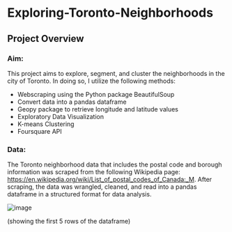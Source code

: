 # Exploring-Toronto-Neighborhoods

## Project Overview
### Aim:
This project aims to explore, segment, and cluster the neighborhoods in the city of Toronto.
In doing so, I utilize the following methods:
- Webscraping using the Python package BeautifulSoup
- Convert data into a pandas dataframe
- Geopy package to retrieve longitude and latitude values
- Exploratory Data Visualization
- K-means Clustering
- Foursquare API

### Data:
The Toronto neighborhood data that includes the postal code and borough information was scraped from the following Wikipedia page: https://en.wikipedia.org/wiki/List_of_postal_codes_of_Canada:_M. After scraping, the data was wrangled, cleaned, and read into a pandas dataframe in a structured format for data analysis.

![image](https://user-images.githubusercontent.com/61001333/111861364-06aa0100-8991-11eb-92c2-51dd77c6e589.png)

(showing the first 5 rows of the dataframe)
